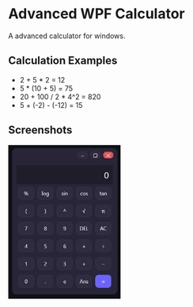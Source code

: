 # Advanced WPF Calculator
A advanced calculator for windows.

## Calculation Examples
- 2 + 5 * 2 = 12
- 5 * (10 + 5) = 75
- 20 + 100 / 2 * 4^2 = 820
- 5 + (-2) - (-12) = 15

## Screenshots
<img src="docs/screen1.png" width="45%" alt="Gameplay Screenshot 1">
